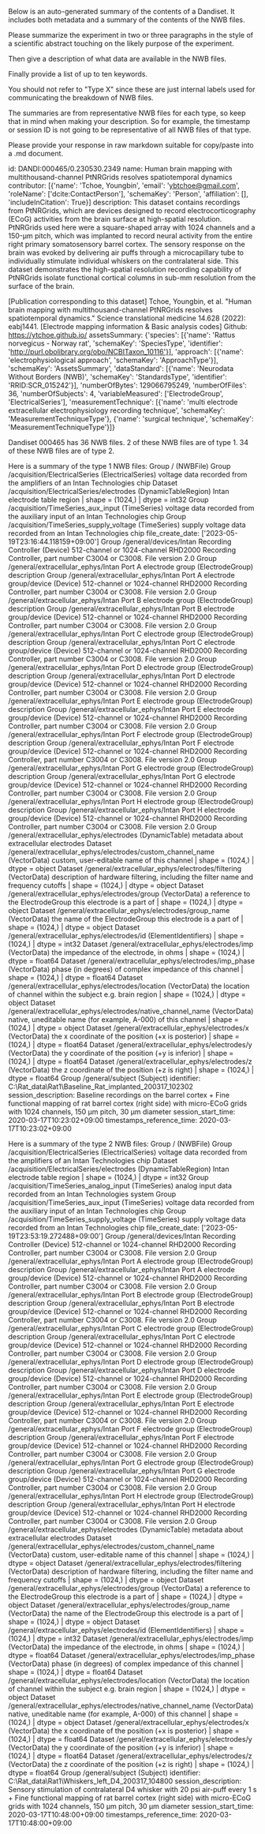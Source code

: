 
Below is an auto-generated summary of the contents of a Dandiset. It includes both metadata and a summary of the contents of the NWB files.

Please summarize the experiment in two or three paragraphs in the style of a scientific abstract touching on the likely purpose of the experiment.

Then give a description of what data are available in the NWB files.

Finally provide a list of up to ten keywords.

You should not refer to "Type X" since these are just internal labels used for communicating the breakdown of NWB files.

The summaries are from representative NWB files for each type, so keep that in mind when making your description. So for example, the timestamp or session ID is not going to be representative of all NWB files of that type.

Please provide your response in raw markdown suitable for copy/paste into a .md document.


id: DANDI:000465/0.230530.2349
name: Human brain mapping with multithousand-channel PtNRGrids resolves spatiotemporal dynamics
contributor: [{'name': 'Tchoe, Youngbin', 'email': 'ybtchoe@gmail.com', 'roleName': ['dcite:ContactPerson'], 'schemaKey': 'Person', 'affiliation': [], 'includeInCitation': True}]
description: This dataset contains recordings from PtNRGrids, which are devices designed to record electrocorticography (ECoG) activities from the brain surface at high-spatial resolution. PtNRGrids used here were a square-shaped array with 1024 channels and a 150-µm pitch, which was implanted to record neural activity from the entire right primary somatosensory barrel cortex. The sensory response on the brain was evoked by delivering air puffs through a microcapillary tube to individually stimulate individual whiskers on the contralateral side. This dataset demonstrates the high-spatial resolution recording capability of PtNRGrids isolate functional cortical columns in sub-mm resolution from the surface of the brain.

[Publication corresponding to this dataset] Tchoe, Youngbin, et al. "Human brain mapping with multithousand-channel PtNRGrids resolves spatiotemporal dynamics." Science translational medicine 14.628 (2022): eabj1441.
[Electrode mapping information & Basic analysis codes] Github: https://ytchoe.github.io/
assetsSummary: {'species': [{'name': 'Rattus norvegicus - Norway rat', 'schemaKey': 'SpeciesType', 'identifier': 'http://purl.obolibrary.org/obo/NCBITaxon_10116'}], 'approach': [{'name': 'electrophysiological approach', 'schemaKey': 'ApproachType'}], 'schemaKey': 'AssetsSummary', 'dataStandard': [{'name': 'Neurodata Without Borders (NWB)', 'schemaKey': 'StandardsType', 'identifier': 'RRID:SCR_015242'}], 'numberOfBytes': 129066795249, 'numberOfFiles': 36, 'numberOfSubjects': 4, 'variableMeasured': ['ElectrodeGroup', 'ElectricalSeries'], 'measurementTechnique': [{'name': 'multi electrode extracellular electrophysiology recording technique', 'schemaKey': 'MeasurementTechniqueType'}, {'name': 'surgical technique', 'schemaKey': 'MeasurementTechniqueType'}]}

Dandiset 000465 has 36 NWB files.
2 of these NWB files are of type 1.
34 of these NWB files are of type 2.


Here is a summary of the type 1 NWB files:
  Group / (NWBFile) 
  Group /acquisition/ElectricalSeries (ElectricalSeries) voltage data recorded from the amplifiers of an Intan Technologies chip
  Dataset /acquisition/ElectricalSeries/electrodes (DynamicTableRegion) Intan electrode table region | shape = (1024,) | dtype = int32
  Group /acquisition/TimeSeries_aux_input (TimeSeries) voltage data recorded from the auxiliary input of an Intan Technologies chip
  Group /acquisition/TimeSeries_supply_voltage (TimeSeries) supply voltage data recorded from an Intan Technologies chip
  file_create_date: ['2023-05-19T23:16:44.118159+09:00']
  Group /general/devices/Intan Recording Controller (Device) 512-channel or 1024-channel RHD2000 Recording Controller, part number C3004 or C3008. File version 2.0
  Group /general/extracellular_ephys/Intan Port A electrode group (ElectrodeGroup) description
  Group /general/extracellular_ephys/Intan Port A electrode group/device (Device) 512-channel or 1024-channel RHD2000 Recording Controller, part number C3004 or C3008. File version 2.0
  Group /general/extracellular_ephys/Intan Port B electrode group (ElectrodeGroup) description
  Group /general/extracellular_ephys/Intan Port B electrode group/device (Device) 512-channel or 1024-channel RHD2000 Recording Controller, part number C3004 or C3008. File version 2.0
  Group /general/extracellular_ephys/Intan Port C electrode group (ElectrodeGroup) description
  Group /general/extracellular_ephys/Intan Port C electrode group/device (Device) 512-channel or 1024-channel RHD2000 Recording Controller, part number C3004 or C3008. File version 2.0
  Group /general/extracellular_ephys/Intan Port D electrode group (ElectrodeGroup) description
  Group /general/extracellular_ephys/Intan Port D electrode group/device (Device) 512-channel or 1024-channel RHD2000 Recording Controller, part number C3004 or C3008. File version 2.0
  Group /general/extracellular_ephys/Intan Port E electrode group (ElectrodeGroup) description
  Group /general/extracellular_ephys/Intan Port E electrode group/device (Device) 512-channel or 1024-channel RHD2000 Recording Controller, part number C3004 or C3008. File version 2.0
  Group /general/extracellular_ephys/Intan Port F electrode group (ElectrodeGroup) description
  Group /general/extracellular_ephys/Intan Port F electrode group/device (Device) 512-channel or 1024-channel RHD2000 Recording Controller, part number C3004 or C3008. File version 2.0
  Group /general/extracellular_ephys/Intan Port G electrode group (ElectrodeGroup) description
  Group /general/extracellular_ephys/Intan Port G electrode group/device (Device) 512-channel or 1024-channel RHD2000 Recording Controller, part number C3004 or C3008. File version 2.0
  Group /general/extracellular_ephys/Intan Port H electrode group (ElectrodeGroup) description
  Group /general/extracellular_ephys/Intan Port H electrode group/device (Device) 512-channel or 1024-channel RHD2000 Recording Controller, part number C3004 or C3008. File version 2.0
  Group /general/extracellular_ephys/electrodes (DynamicTable) metadata about extracellular electrodes
  Dataset /general/extracellular_ephys/electrodes/custom_channel_name (VectorData) custom, user-editable name of this channel | shape = (1024,) | dtype = object
  Dataset /general/extracellular_ephys/electrodes/filtering (VectorData) description of hardware filtering, including the filter name and frequency cutoffs | shape = (1024,) | dtype = object
  Dataset /general/extracellular_ephys/electrodes/group (VectorData) a reference to the ElectrodeGroup this electrode is a part of | shape = (1024,) | dtype = object
  Dataset /general/extracellular_ephys/electrodes/group_name (VectorData) the name of the ElectrodeGroup this electrode is a part of | shape = (1024,) | dtype = object
  Dataset /general/extracellular_ephys/electrodes/id (ElementIdentifiers)  | shape = (1024,) | dtype = int32
  Dataset /general/extracellular_ephys/electrodes/imp (VectorData) the impedance of the electrode, in ohms | shape = (1024,) | dtype = float64
  Dataset /general/extracellular_ephys/electrodes/imp_phase (VectorData) phase (in degrees) of complex impedance of this channel | shape = (1024,) | dtype = float64
  Dataset /general/extracellular_ephys/electrodes/location (VectorData) the location of channel within the subject e.g. brain region | shape = (1024,) | dtype = object
  Dataset /general/extracellular_ephys/electrodes/native_channel_name (VectorData) native, uneditable name (for example, A-000) of this channel | shape = (1024,) | dtype = object
  Dataset /general/extracellular_ephys/electrodes/x (VectorData) the x coordinate of the position (+x is posterior) | shape = (1024,) | dtype = float64
  Dataset /general/extracellular_ephys/electrodes/y (VectorData) the y coordinate of the position (+y is inferior) | shape = (1024,) | dtype = float64
  Dataset /general/extracellular_ephys/electrodes/z (VectorData) the z coordinate of the position (+z is right) | shape = (1024,) | dtype = float64
  Group /general/subject (Subject) 
  identifier: C:\Rat_data\Rat1\Baseline_Rat_implanted_200317_102302
  session_description: Baseline recordings on the barrel cortex + Fine functional mapping of rat barrel cortex (right side) with micro-ECoG grids with 1024 channels, 150 µm pitch, 30 µm diameter
  session_start_time: 2020-03-17T10:23:02+09:00
  timestamps_reference_time: 2020-03-17T10:23:02+09:00


Here is a summary of the type 2 NWB files:
  Group / (NWBFile) 
  Group /acquisition/ElectricalSeries (ElectricalSeries) voltage data recorded from the amplifiers of an Intan Technologies chip
  Dataset /acquisition/ElectricalSeries/electrodes (DynamicTableRegion) Intan electrode table region | shape = (1024,) | dtype = int32
  Group /acquisition/TimeSeries_analog_input (TimeSeries) analog input data recorded from an Intan Technologies system
  Group /acquisition/TimeSeries_aux_input (TimeSeries) voltage data recorded from the auxiliary input of an Intan Technologies chip
  Group /acquisition/TimeSeries_supply_voltage (TimeSeries) supply voltage data recorded from an Intan Technologies chip
  file_create_date: ['2023-05-19T23:53:19.272488+09:00']
  Group /general/devices/Intan Recording Controller (Device) 512-channel or 1024-channel RHD2000 Recording Controller, part number C3004 or C3008. File version 2.0
  Group /general/extracellular_ephys/Intan Port A electrode group (ElectrodeGroup) description
  Group /general/extracellular_ephys/Intan Port A electrode group/device (Device) 512-channel or 1024-channel RHD2000 Recording Controller, part number C3004 or C3008. File version 2.0
  Group /general/extracellular_ephys/Intan Port B electrode group (ElectrodeGroup) description
  Group /general/extracellular_ephys/Intan Port B electrode group/device (Device) 512-channel or 1024-channel RHD2000 Recording Controller, part number C3004 or C3008. File version 2.0
  Group /general/extracellular_ephys/Intan Port C electrode group (ElectrodeGroup) description
  Group /general/extracellular_ephys/Intan Port C electrode group/device (Device) 512-channel or 1024-channel RHD2000 Recording Controller, part number C3004 or C3008. File version 2.0
  Group /general/extracellular_ephys/Intan Port D electrode group (ElectrodeGroup) description
  Group /general/extracellular_ephys/Intan Port D electrode group/device (Device) 512-channel or 1024-channel RHD2000 Recording Controller, part number C3004 or C3008. File version 2.0
  Group /general/extracellular_ephys/Intan Port E electrode group (ElectrodeGroup) description
  Group /general/extracellular_ephys/Intan Port E electrode group/device (Device) 512-channel or 1024-channel RHD2000 Recording Controller, part number C3004 or C3008. File version 2.0
  Group /general/extracellular_ephys/Intan Port F electrode group (ElectrodeGroup) description
  Group /general/extracellular_ephys/Intan Port F electrode group/device (Device) 512-channel or 1024-channel RHD2000 Recording Controller, part number C3004 or C3008. File version 2.0
  Group /general/extracellular_ephys/Intan Port G electrode group (ElectrodeGroup) description
  Group /general/extracellular_ephys/Intan Port G electrode group/device (Device) 512-channel or 1024-channel RHD2000 Recording Controller, part number C3004 or C3008. File version 2.0
  Group /general/extracellular_ephys/Intan Port H electrode group (ElectrodeGroup) description
  Group /general/extracellular_ephys/Intan Port H electrode group/device (Device) 512-channel or 1024-channel RHD2000 Recording Controller, part number C3004 or C3008. File version 2.0
  Group /general/extracellular_ephys/electrodes (DynamicTable) metadata about extracellular electrodes
  Dataset /general/extracellular_ephys/electrodes/custom_channel_name (VectorData) custom, user-editable name of this channel | shape = (1024,) | dtype = object
  Dataset /general/extracellular_ephys/electrodes/filtering (VectorData) description of hardware filtering, including the filter name and frequency cutoffs | shape = (1024,) | dtype = object
  Dataset /general/extracellular_ephys/electrodes/group (VectorData) a reference to the ElectrodeGroup this electrode is a part of | shape = (1024,) | dtype = object
  Dataset /general/extracellular_ephys/electrodes/group_name (VectorData) the name of the ElectrodeGroup this electrode is a part of | shape = (1024,) | dtype = object
  Dataset /general/extracellular_ephys/electrodes/id (ElementIdentifiers)  | shape = (1024,) | dtype = int32
  Dataset /general/extracellular_ephys/electrodes/imp (VectorData) the impedance of the electrode, in ohms | shape = (1024,) | dtype = float64
  Dataset /general/extracellular_ephys/electrodes/imp_phase (VectorData) phase (in degrees) of complex impedance of this channel | shape = (1024,) | dtype = float64
  Dataset /general/extracellular_ephys/electrodes/location (VectorData) the location of channel within the subject e.g. brain region | shape = (1024,) | dtype = object
  Dataset /general/extracellular_ephys/electrodes/native_channel_name (VectorData) native, uneditable name (for example, A-000) of this channel | shape = (1024,) | dtype = object
  Dataset /general/extracellular_ephys/electrodes/x (VectorData) the x coordinate of the position (+x is posterior) | shape = (1024,) | dtype = float64
  Dataset /general/extracellular_ephys/electrodes/y (VectorData) the y coordinate of the position (+y is inferior) | shape = (1024,) | dtype = float64
  Dataset /general/extracellular_ephys/electrodes/z (VectorData) the z coordinate of the position (+z is right) | shape = (1024,) | dtype = float64
  Group /general/subject (Subject) 
  identifier: C:\Rat_data\Rat1\Whiskers_left_D4_200317_104800
  session_description: Sensory stimulation of contralateral D4 whisker with 20 psi air-puff every 1 s + Fine functional mapping of rat barrel cortex (right side) with micro-ECoG grids with 1024 channels, 150 µm pitch, 30 µm diameter
  session_start_time: 2020-03-17T10:48:00+09:00
  timestamps_reference_time: 2020-03-17T10:48:00+09:00

